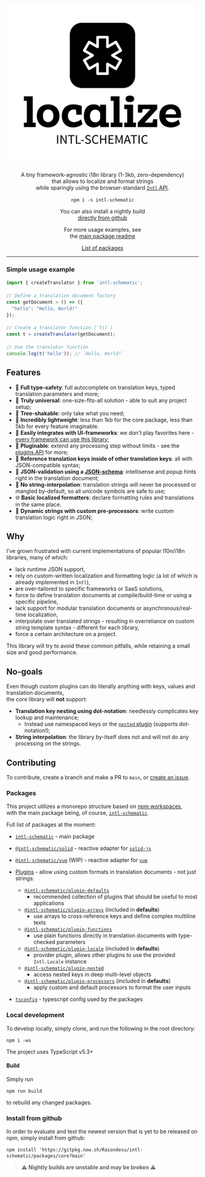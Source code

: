 <h1 align="center">
  <picture>
    <source media="(prefers-color-scheme: dark)" srcset="./logo/Dark%20Logo.svg">
    <source media="(prefers-color-scheme: light)" srcset="./logo/Light%20Logo.svg">
    <img alt="intl-schematic" src="./logo/Light%20Logo.svg">
  </picture>
</h1>

<div align="center">

A tiny framework-agnostic i18n library (1-3kb, zero-dependency)\
that allows to localize and format strings\
while sparingly using the browser-standard [`Intl` API](https://developer.mozilla.org/en-US/docs/Web/JavaScript/Reference/Global_Objects/Intl).

`npm i -s intl-schematic`

You can also install a nightly build\
[directly from github](#install-from-github)

For more usage examples, see\
the [main package readme](/packages/core/README.md)

[List of packages](#packages)

</div>

---

### Simple usage example

```ts
import { createTranslator } from 'intl-schematic';

// Define a translation document factory
const getDocument = () => ({
  "hello": "Hello, World!"
});

// Create a translator function (`t()`)
const t = createTranslator(getDocument);

// Use the translator function
console.log(t('hello')); // `Hello, World!`
```

## Features

- 🦺 **Full type-safety**: full autocomplete on translation keys, typed translation parameters and more;
- 🌌 **Truly universal**: one-size-fits-all solution - able to suit any project setup;
- 🎄 **Tree-shakable**: only take what you need;
- 🎈 **Incredibly lightweight**: less than 1kb for the core package, less than 5kb for every feature imaginable.
- 🧩 **Easily integrates with UI-frameworks**: we don't play favorites here - [every framework can use this library](/packages/core/README.md#using-with-reactive-frameworks);
- 🔌 **Pluginable**: extend any processing step without limits - see the [plugins API](/packages/plugins/) for more;
- 📑 **Reference translation keys inside of other translation keys**: all with JSON-compatible syntax;
- 📃 **JSON-validation using a [JSON-schema](/packages/core/README.md#using-with-json-schema)**: intellisense and popup hints right in the translation document;
- 🚫 **No string-interpolation**: translation strings will never be processed or mangled by-default, so all unicode symbols are safe to use;
- 🌐 **Basic localized formatters**: declare formatting rules and translations in the same place.
- 🧵 **Dynamic strings with custom pre-processors**: write custom translation logic right in JSON;

## Why

I've grown frustrated with current implementations of popular l10n/i18n libraries, many of which:
- lack runtime JSON support,
- rely on custom-written localization and formatting logic (a lot of which is already implemented in `Intl`),
- are over-tailored to specific frameworks or SaaS solutions,
- force to define translation documents at compile/build-time or using a specific pipeline,
- lack support for modular translation documents or asynchronous/real-time localization,
- interpolate over translated strings - resulting in overreliance on custom string template syntax - different for each library,
- force a certain architecture on a project.

This library will try to avoid these common pitfalls, while retaining a small size and good performance.

## No-goals

Even though custom plugins can do literally anything with keys, values and translation documents,\
the core library will **not** support:
- **Translation key nesting using dot-notation**: needlessly complicates key lookup and maintenance;
  - Instead use namespaced keys or the [`nested` plugin](/packages/plugins/nested) (supports dot-notation!);
- **String interpolation**: the library by-itself does not and will not do any processing on the strings.

## Contributing

To contribute, create a branch and make a PR to `main`, or [create an issue](https://github.com/Raiondesu/intl-schematic/issues/new).

### Packages

This project utilizes a monorepo structure based on [npm workspaces](https://docs.npmjs.com/cli/v7/using-npm/workspaces/),\
with the main package being, of course, [`intl-schematic`](/packages/core/).

Full list of packages at the moment:
- [`intl-schematic`](/packages/core/) - main package
- [`@intl-schematic/solid`](/packages/solid/) - reactive adapter for [`solid-js`](https://www.solidjs.com)
- [`@intl-schematic/vue`](/packages/vue/) (WIP) - reactive adapter for [`vue`](https://vuejs.org)
- [Plugins](/packages/plugins/) - allow using custom formats in translation documents - not just strings:
  - [`@intl-schematic/plugin-defaults`](/packages/plugins/defaults/)
    - recommended collection of plugins that should be useful to most applications
  - [`@intl-schematic/plugin-arrays`](/packages/plugins/arrays/) (included in **defaults**)
    - use arrays to cross-reference keys and define complex multiline texts
  - [`@intl-schematic/plugin-functions`](/packages/plugins/functions/)
    - use plain functions directly in translation documents with type-checked parameters
  - [`@intl-schematic/plugin-locale`](/packages/plugins/locale/) (included in **defaults**)
    - provider plugin, allows other plugins to use the provided `Intl.Locale` instance
  - [`@intl-schematic/plugin-nested`](/packages/plugins/nested/)
    - access nested keys in deep multi-level objects
  - [`@intl-schematic/plugin-processors`](/packages/plugins/processors/) (included in **defaults**)
    - apply custom and default processors to format the user inputs

- [`tsconfig`](/packages/tsconfig/) - typescript config used by the packages

### Local development

To develop locally, simply clone, and run the following in the root directory:
```
npm i -ws
```

The project uses TypeScript v5.3+

#### Build

Simply run
```
npm run build
```
to rebuild any changed packages.

### Install from github

In order to evaluate and test the newest version that is yet to be released on npm, simply install from github:

```
npm install 'https://gitpkg.now.sh/Raiondesu/intl-schematic/packages/core?main'
```

> ⚠ **Nightly builds are unstable and may be broken** ⚠
